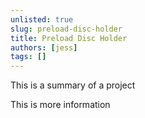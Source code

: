 ```yaml
---
unlisted: true
slug: preload-disc-holder
title: Preload Disc Holder
authors: [jess]
tags: []
---
```


This is a summary of a project

<!--truncate-->

This is more information